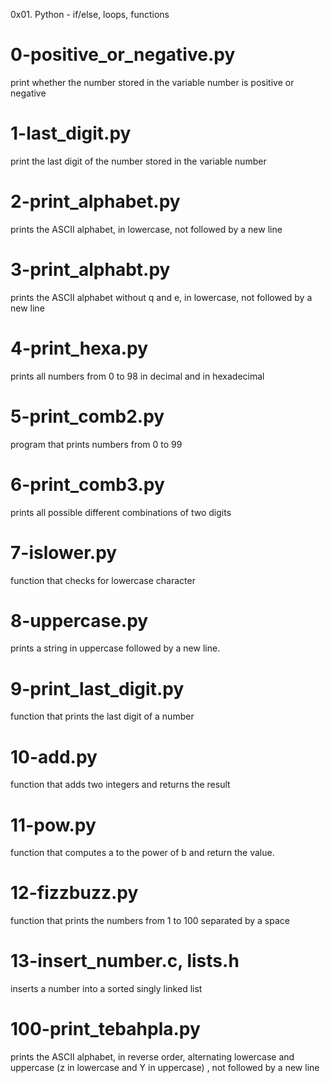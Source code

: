 0x01. Python - if/else, loops, functions

# 0-positive_or_negative.py
print whether the number stored in the variable number is positive or negative

# 1-last_digit.py
print the last digit of the number stored in the variable number

# 2-print_alphabet.py
prints the ASCII alphabet, in lowercase, not followed by a new line

# 3-print_alphabt.py
prints the ASCII alphabet without q and e, in lowercase, not followed by a new line

# 4-print_hexa.py
prints all numbers from 0 to 98 in decimal and in hexadecimal

# 5-print_comb2.py
program that prints numbers from 0 to 99

# 6-print_comb3.py
prints all possible different combinations of two digits

# 7-islower.py
function that checks for lowercase character

# 8-uppercase.py
prints a string in uppercase followed by a new line.

# 9-print_last_digit.py
function that prints the last digit of a number

# 10-add.py
function that adds two integers and returns the result

# 11-pow.py
function that computes a to the power of b and return the value.

# 12-fizzbuzz.py
function that prints the numbers from 1 to 100 separated by a space

# 13-insert_number.c, lists.h
inserts a number into a sorted singly linked list

# 100-print_tebahpla.py
prints the ASCII alphabet, in reverse order, alternating lowercase and uppercase (z in lowercase and Y in uppercase) , not followed by a new line
